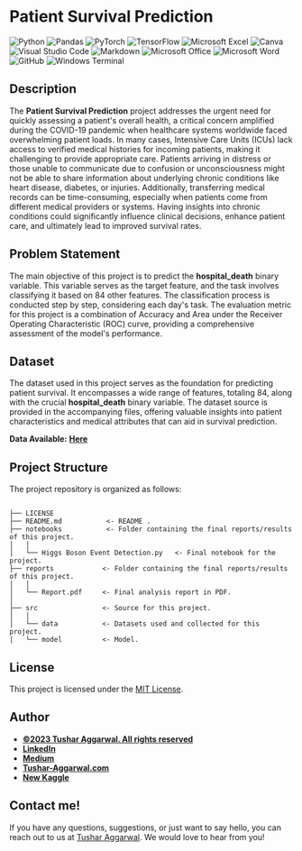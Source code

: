 # Patient Survival Prediction


![Python](https://img.shields.io/badge/Python-3776AB.svg?style=for-the-badge&logo=Python&logoColor=white)
![Pandas](https://img.shields.io/badge/pandas-%23150458.svg?style=for-the-badge&logo=pandas&logoColor=white)
![PyTorch](https://img.shields.io/badge/PyTorch-%23EE4C2C.svg?style=for-the-badge&logo=PyTorch&logoColor=white)
![TensorFlow](https://img.shields.io/badge/TensorFlow-%23FF6F00.svg?style=for-the-badge&logo=TensorFlow&logoColor=white)
![Microsoft Excel](https://img.shields.io/badge/Microsoft_Excel-217346?style=for-the-badge&logo=microsoft-excel&logoColor=white)
![Canva](https://img.shields.io/badge/Canva-%2300C4CC.svg?style=for-the-badge&logo=Canva&logoColor=white)
![Visual Studio Code](https://img.shields.io/badge/Visual%20Studio%20Code-0078d7.svg?style=for-the-badge&logo=visual-studio-code&logoColor=white)
![Markdown](https://img.shields.io/badge/markdown-%23000000.svg?style=for-the-badge&logo=markdown&logoColor=white)
![Microsoft Office](https://img.shields.io/badge/Microsoft_Office-D83B01?style=for-the-badge&logo=microsoft-office&logoColor=white)
![Microsoft Word](https://img.shields.io/badge/Microsoft_Word-2B579A?style=for-the-badge&logo=microsoft-word&logoColor=white)
![GitHub](https://img.shields.io/badge/github-%23121011.svg?style=for-the-badge&logo=github&logoColor=white)
![Windows Terminal](https://img.shields.io/badge/Windows%20Terminal-%234D4D4D.svg?style=for-the-badge&logo=windows-terminal&logoColor=white)






## Description

The **Patient Survival Prediction** project addresses the urgent need for quickly assessing a patient's overall health, a critical concern amplified during the COVID-19 pandemic when healthcare systems worldwide faced overwhelming patient loads. In many cases, Intensive Care Units (ICUs) lack access to verified medical histories for incoming patients, making it challenging to provide appropriate care. Patients arriving in distress or those unable to communicate due to confusion or unconsciousness might not be able to share information about underlying chronic conditions like heart disease, diabetes, or injuries. Additionally, transferring medical records can be time-consuming, especially when patients come from different medical providers or systems. Having insights into chronic conditions could significantly influence clinical decisions, enhance patient care, and ultimately lead to improved survival rates.

## Problem Statement

The main objective of this project is to predict the **hospital_death** binary variable. This variable serves as the target feature, and the task involves classifying it based on 84 other features. The classification process is conducted step by step, considering each day's task. The evaluation metric for this project is a combination of Accuracy and Area under the Receiver Operating Characteristic (ROC) curve, providing a comprehensive assessment of the model's performance.

## Dataset

The dataset used in this project serves as the foundation for predicting patient survival. It encompasses a wide range of features, totaling 84, along with the crucial **hospital_death** binary variable. The dataset source is provided in the accompanying files, offering valuable insights into patient characteristics and medical attributes that can aid in survival prediction.

**Data Available:** **[Here](https://journals.lww.com/ccmjournal/Citation/2019/01001/33__THE_GLOBAL_OPEN_SOURCE_SEVERITY_OF_ILLNESS.36.aspx)**


## Project Structure

The project repository is organized as follows:

```

├── LICENSE
├── README.md           <- README .
├── notebooks           <- Folder containing the final reports/results of this project.
│   │
│   └── Higgs Boson Event Detection.py   <- Final notebook for the project.
├── reports            <- Folder containing the final reports/results of this project.
│   │
│   └── Report.pdf     <- Final analysis report in PDF.
│   
├── src                <- Source for this project.
│   │
│   └── data           <- Datasets used and collected for this project.
|   └── model          <- Model.

```

## License

This project is licensed under the [MIT License](LICENSE).
## Author
- <ins><b>©2023 Tushar Aggarwal. All rights reserved</b></ins>
- <b>[LinkedIn](https://www.linkedin.com/in/tusharaggarwalinseec/)</b>
- <b>[Medium](https://medium.com/@tushar_aggarwal)</b> 
- <b>[Tushar-Aggarwal.com](https://www.tushar-aggarwal.com/)</b>
- <b>[New Kaggle](https://www.kaggle.com/tagg27)</b> 

## Contact me!
If you have any questions, suggestions, or just want to say hello, you can reach out to us at [Tushar Aggarwal](mailto:info@tushar-aggarwal.com). We would love to hear from you!